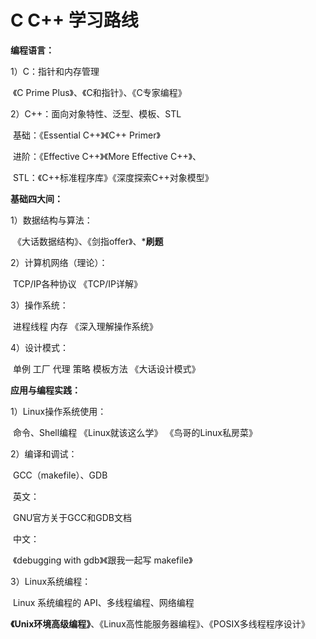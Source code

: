 # C C++ 学习路线

**编程语言：**

1）C：指针和内存管理

​		《C Prime Plus》、《C和指针》、《C专家编程》

2）C++：面向对象特性、泛型、模板、STL

​		基础：《Essential C++》《C++ Primer》

​		进阶：《Effective C++》《More Effective C++》、

​		STL：《C++标准程序库》《深度探索C++对象模型》

**基础四大间：**				

1）数据结构与算法：

​		《大话数据结构》、《剑指offer》、***刷题**

2）计算机网络（理论）：

​		TCP/IP各种协议 《TCP/IP详解》

3）操作系统：

​		进程线程 内存 《深入理解操作系统》

4）设计模式：

​		单例 工厂 代理 策略 模板方法 《大话设计模式》



**应用与编程实践：**

1）Linux操作系统使用：

​		命令、Shell编程 《Linux就该这么学》 《鸟哥的Linux私房菜》

2）编译和调试：

​				GCC（makefile）、GDB

​		英文：

​				GNU官方关于GCC和GDB文档

​		中文：

​				《debugging with gdb》《跟我一起写 makefile》

3）Linux系统编程：

​		Linux 系统编程的 API、多线程编程、网络编程

​		**《Unix环境高级编程》**、《Linux高性能服务器编程》、《POSIX多线程程序设计》		



